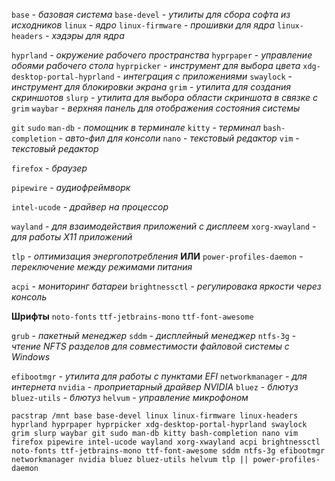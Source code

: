 
`base` - *базовая система*
`base-devel` - *утилиты для сбора софта из исходников*
`linux` - *ядро*
`linux-firmware` - *прошивки для ядра* 
`linux-headers` - *хэдэры для ядра*

`hyprland` - *окружение рабочего пространства*
`hyprpaper` - *управление обоями рабочего стола*
`hyprpicker` - *инструмент для выбора цвета*
`xdg-desktop-portal-hyprland` - *интеграция с приложениями*
`swaylock` - *инструмент для блокировки экрана*
`grim` - *утилита для создания скриншотов*
`slurp` - *утилита для выбора области скриншота в связке с* `grim`
`waybar` - *верхняя панель для отображения состояния системы*

`git`
`sudo`
`man-db` - *помощник в терминале*
`kitty` - *терминал*
`bash-completion` - *авто-фил для консоли*
`nano` - *текстовый редактор*
`vim` - *текстовый редактор*

`firefox` - *браузер*

`pipewire` - *аудиофреймворк*

`intel-ucode` - *драйвер на процессор*

`wayland` - *для взаимодействия приложений с дисплеем*
`xorg-xwayland` - *для работы X11 приложений*

`tlp` - *оптимизация энергопотребления*
**ИЛИ**
`power-profiles-daemon` - *переключение между режимами питания*

`acpi` - *мониторинг батареи*
`brightnessctl` - *регулировака яркости через консоль*

**Шрифты**
`noto-fonts`
`ttf-jetbrains-mono`
`ttf-font-awesome`

`grub` - *пакетный менеджер*
`sddm` - *дисплейный менеджер*
`ntfs-3g` - *чтение NFTS разделов для совместимости файловой системы с Windows*

`efibootmgr` - *утилита для работы с пунктами EFI*
`networkmanager` - *для интернета*
`nvidia` - *проприетарный драйвер NVIDIA*
`bluez` - *блютуз*
`bluez-utils` - *блютуз*
`helvum` - *управление микрофоном*

```
pacstrap /mnt base base-devel linux linux-firmware linux-headers hyprland hyprpaper hyprpicker xdg-desktop-portal-hyprland swaylock grim slurp waybar git sudo man-db kitty bash-completion nano vim firefox pipewire intel-ucode wayland xorg-xwayland acpi brightnessctl noto-fonts ttf-jetbrains-mono ttf-font-awesome sddm ntfs-3g efibootmgr networkmanager nvidia bluez bluez-utils helvum tlp || power-profiles-daemon
```